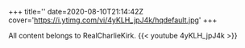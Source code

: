 +++
title=''
date=2020-08-10T21:14:42Z
cover='https://i.ytimg.com/vi/4yKLH_jpJ4k/hqdefault.jpg'
+++

All content belongs to RealCharlieKirk.
{{< youtube 4yKLH_jpJ4k >}}
